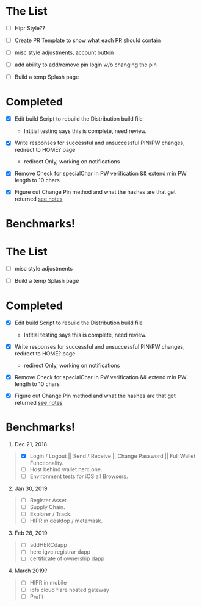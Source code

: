 # The List
- [ ] Hipr Style??
- [ ] Create PR Template to show what each PR should contain
- [ ] misc style adjustments, account button
- [ ] add ability to add/remove pin login w/o changing the pin


- [ ]  Build a temp Splash page

# Completed

  -[X]  Edit build Script to rebuild the Distribution build file 
      *  Intitial testing says this is complete, need review. 
 
  -[X]  Write responses for successful and unsuccessful PIN/PW changes, redirect to HOME? page    
      * redirect Only, working on notifications
  -[x]  Remove Check for specialChar in PW verification && extend min PW length to 10 chars
 
  
  
  -[x] Figure out Change Pin method and what the hashes are that get returned
    [see notes](https://herculesone.visualstudio.com/Hercules/_git/HercPwa?path=%2FDocumentation%2FDeveloperNotebook%2FStack%2F2018-12%2F2018-12-11.md&version=GBRoundHouseEdit&_a=contents&line=8&lineStyle=plain&lineEnd=9&lineStartColumn=1&lineEndColumn=1)
# Benchmarks!
# The List

-[ ] misc style adjustments

-[ ]  Build a temp Splash page

# Completed

  -[X]  Edit build Script to rebuild the Distribution build file 
      *  Intitial testing says this is complete, need review. 
 
  -[X]  Write responses for successful and unsuccessful PIN/PW changes, redirect to HOME? page    
      * redirect Only, working on notifications
  -[x]  Remove Check for specialChar in PW verification && extend min PW length to 10 chars
 
  
  
  -[x] Figure out Change Pin method and what the hashes are that get returned
    [see notes](https://herculesone.visualstudio.com/Hercules/_git/HercPwa?path=%2FDocumentation%2FDeveloperNotebook%2FStack%2F2018-12%2F2018-12-11.md&version=GBRoundHouseEdit&_a=contents&line=8&lineStyle=plain&lineEnd=9&lineStartColumn=1&lineEndColumn=1)

# Benchmarks!
 1. Dec 21, 2018
> - [x] Login / Logout || Send / Receive || Change Password || Full Wallet Functionality.  
> - [ ] Host behind wallet.herc.one.   
> - [ ] Environment tests for iOS all Browsers.  



2. Jan 30, 2019 
> - [ ] Register Asset.   
> - [ ] Supply Chain.   
> - [ ] Explorer  / Track.  
> - [ ] HIPR in desktop / metamask.   
  

3. Feb 28, 2019
> - [ ] addHERCdapp 
> - [ ] herc igvc registrar dapp 
> - [ ] certificate of ownership dapp 


4. March 2019?  
> - [ ]  HIPR in mobile 
> - [ ]  ipfs cloud flare hosted gateway 
> - [ ] Profit
